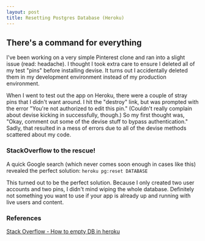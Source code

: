 ```yaml
---
layout: post
title: Resetting Postgres Database (Heroku)
---
```


## There's a command for everything

I've been working on a very simple Pinterest clone and ran into a slight issue (read: headache). I thought I took extra care to ensure I deleted all of my test "pins" before installing devise. It turns out I accidentally deleted them in my development environment instead of my production environment. 

When I went to test out the app on Heroku, there were a couple of stray pins that I didn't want around. I hit the "destroy" link, but was prompted with the error "You're not authorized to edit this pin." (Couldn't really complain about devise kicking in successfully, though.) So my first thought was, "Okay, comment out some of the devise stuff to bypass authentication." Sadly, that resulted in a mess of errors due to all of the devise methods scattered about my code. 

### StackOverflow to the rescue!

A quick Google search (which never comes soon enough in cases like this) revealed the perfect solution: 
```heroku pg:reset DATABASE```

This turned out to be the perfect solution. Because I only created two user accounts and two pins, I didn't mind wiping the whole database. Definitely not something you want to use if your app is already up and running with live users and content.


### References
[Stack Overflow - How to empty DB in heroku](http://stackoverflow.com/questions/4820549/how-to-empty-db-in-heroku)
